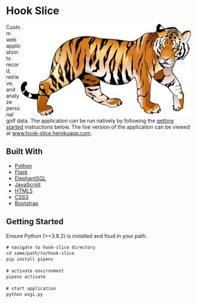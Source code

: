 # Hook Slice

<img src="https://github.com/grahamdelafield/hook_slice/blob/main/images/tiger.png" align="right"
     alt="Sankey" height="250">
     
Custom web application to record, retrieve, and analyze personal golf data. The application can be run natively by following the <a href="#getting-started">getting started</a> instructions below. The live version of the application can be viewed at <a href=https://hook-slice.herokuapp.com/>www.hook-slice.herokuapp.com</a>.

## Built With
* [Python](https://python.org)
* [Flask](https://www.google.com/search?q=c+language&rlz=1C1CHBF_enUS867US868&oq=c+language&aqs=chrome.0.69i59j0l4j69i60l3.2269j0j4&sourceid=chrome&ie=UTF-8)
* [ElephantSQL](https://www.elephantsql.com/)
* [JavaScript](https://www.javascript.com/)
* [HTML5](https://developer.mozilla.org/en-US/docs/Web/Guide/HTML/HTML5)
* [CSS3](https://jquery.com)
* [Bootstrap](https://getbootstrap.com)

## Getting Started
Ensure Python (>=3.8.2) is installed and foud in your path.

```
# navigate to hook-slice directory
cd some/path/to/hook-slice
pip install pipenv

# activate environment
pipenv activate

# start application
python wsgi.py
```

